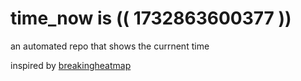 # time_now is (( 1732863600377 ))

an automated repo that shows the currnent time

inspired by [breakingheatmap](https://github.com/breakingheatmap/breakingheatmap)